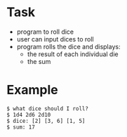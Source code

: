 # Task

- program to roll dice
- user can input dices to roll
- program rolls the dice and displays:
  - the result of each individual die
  - the sum

# Example

```console
$ what dice should I roll?
$ 1d4 2d6 2d10
$ dice: [2] [3, 6] [1, 5]
$ sum: 17 
```